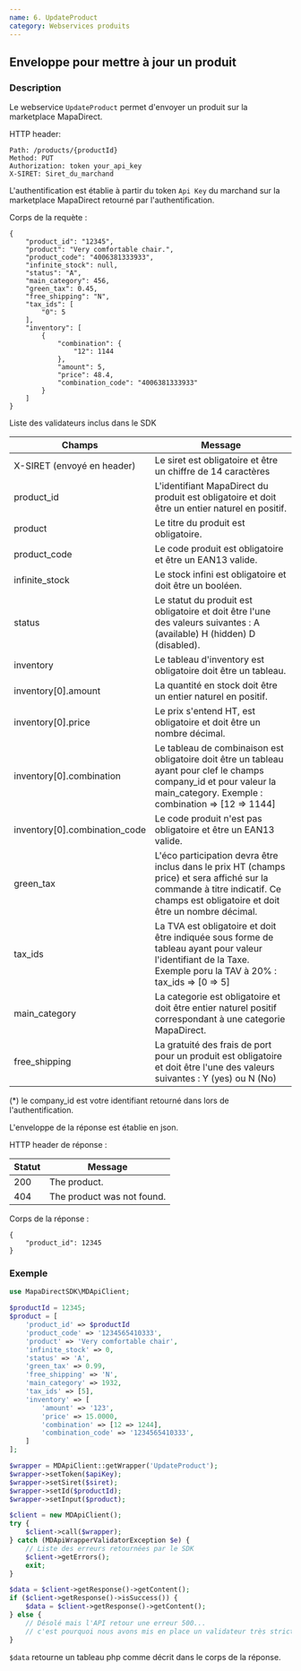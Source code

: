 ```yaml
---
name: 6. UpdateProduct
category: Webservices produits
---
```



## Enveloppe pour mettre à jour un produit ##


### Description ###

Le webservice `UpdateProduct` permet d'envoyer un produit sur la marketplace MapaDirect.

HTTP header:

```
Path: /products/{productId}
Method: PUT
Authorization: token your_api_key
X-SIRET: Siret_du_marchand
```

L'authentification est établie à partir du token `Api Key` du marchand sur la marketplace MapaDirect retourné par l'authentification.

Corps de la requète :

```application/json
{
    "product_id": "12345",
    "product": "Very comfortable chair.",
    "product_code": "4006381333933",
    "infinite_stock": null,
    "status": "A",
    "main_category": 456,
    "green_tax": 0.45,
    "free_shipping": "N",
    "tax_ids": [
        "0": 5
    ],
    "inventory": [
        {
            "combination": {
                "12": 1144
            },
            "amount": 5,
            "price": 48.4,
            "combination_code": "4006381333933"
        }
    ]
}
```

Liste des validateurs inclus dans le SDK

| Champs | Message |
| ------ | ------ |
| X-SIRET (envoyé en header) | Le siret est obligatoire et être un chiffre de 14 caractères |
| product_id | L'identifiant MapaDirect du produit est obligatoire et doit être un entier naturel en positif. |
| product | Le titre du produit est obligatoire. |
| product_code | Le code produit est obligatoire et être un EAN13 valide. |
| infinite_stock | Le stock infini est obligatoire et doit être un booléen. |
| status | Le statut du produit est obligatoire et doit être l'une des valeurs suivantes : A (available) H (hidden) D (disabled). |
| inventory | Le tableau d'inventory est obligatoire doit être un tableau. |
| inventory[0].amount | La quantité en stock doit être un entier naturel en positif. |
| inventory[0].price | Le prix s'entend HT, est obligatoire et doit être un nombre décimal. |
| inventory[0].combination | Le tableau de combinaison est obligatoire doit être un tableau ayant pour clef le champs company_id et pour valeur la main_category. Exemple : combination => [12 => 1144] |
| inventory[0].combination_code | Le code produit n'est pas obligatoire et être un EAN13 valide. |``
| green_tax | L'éco participation devra être inclus dans le prix HT (champs price) et sera affiché sur la commande à titre indicatif. Ce champs est obligatoire et doit être un nombre décimal. |
| tax_ids | La TVA est obligatoire et doit être indiquée sous forme de tableau ayant pour valeur l'identifiant de la Taxe. Exemple poru la TAV à 20% : tax_ids => [0 => 5] |
| main_category | La categorie est obligatoire et doit être entier naturel positif correspondant à une categorie MapaDirect. |
| free_shipping | La gratuité des frais de port pour un produit est obligatoire et doit être l'une des valeurs suivantes : Y (yes) ou N (No) |

(*) le company_id est votre identifiant retourné dans lors de l'authentification.

L'enveloppe de la réponse est établie en json.

HTTP header de réponse :

| Statut | Message |
| ------ | ------ |
| 200 | The product. |
| 404 | The product was not found. |

Corps de la réponse :

```application/json
{
    "product_id": 12345
}
```


### Exemple ###

```php
use MapaDirectSDK\MDApiClient;

$productId = 12345;
$product = [
    'product_id' => $productId
    'product_code' => '1234565410333',
    'product' => 'Very comfortable chair',
    'infinite_stock' => 0,
    'status' => 'A',
    'green_tax' => 0.99,
    'free_shipping' => 'N',
    'main_category' => 1932,
    'tax_ids' => [5],
    'inventory' => [
        'amount' => '123',
        'price' => 15.0000,
        'combination' => [12 => 1244],
        'combination_code' => '1234565410333',
    ]
];

$wrapper = MDApiClient::getWrapper('UpdateProduct');
$wrapper->setToken($apiKey);
$wrapper->setSiret($siret);
$wrapper->setId($productId);
$wrapper->setInput($product);

$client = new MDApiClient();
try {
    $client->call($wrapper);
} catch (MDApiWrapperValidatorException $e) {
    // Liste des erreurs retournées par le SDK
    $client->getErrors();
    exit;
}

$data = $client->getResponse()->getContent();
if ($client->getResponse()->isSuccess()) {
    $data = $client->getResponse()->getContent();
} else {
    // Désolé mais l'API retour une erreur 500...
    // c'est pourquoi nous avons mis en place un validateur très strict dans ce SDK avec tous les cas d'erreur connu.
}
```

`$data` retourne un tableau php comme décrit dans le corps de la réponse.
